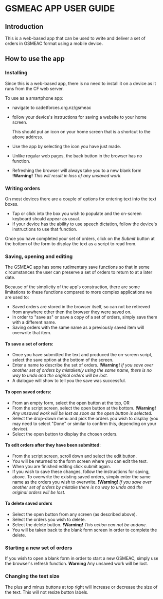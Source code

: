 GSMEAC APP USER GUIDE
=====================

Introduction
------------
This is a web-based app that can be used to write and deliver a set of orders in GSMEAC format using a mobile device.

How to use the app
------------------

### Installing
Since this is a web-based app, there is no need to install it on a device as it runs from the CF web server. 

To use as a smartphone app: 
*   navigate to cadetforces.org.nz/gsmeac
*   follow your device's instructions for saving a website to your home screen.

	This should put an icon on your home screen that is a shortcut to the above address.

*   Use the app by selecting the icon you have just made.
*   Unlike regular web pages, the back button in the browser has no function.
*   Refreshing the browser will always take you to a new blank form **!Warning!** *This will result in loss of any unsaved work.*

### Writing orders
On most devices there are a couple of options for entering text into the text boxes.
*  Tap or click into the box you wish to populate and the on-screen keyboard should appear as usual.
*  If your device has the ability to use speech dictation, follow the device's instructions to use that function.

Once you have completed your set of orders, click on the _Submit_ button at the bottom of the form to display the text as a script to read from.

### Saving, opening and editing
The GSMEAC app has some rudimentary save functions so that in some circumstances the user can preserve a set of orders to return to at a later date.

Because of the simplicity of the app's construction, there are some limitations to these functions compared to more complex applications we are used to:
*  Saved orders are stored in the browser itself, so can not be retireved from anywhere other then the browser they were saved on.
*  In order to "save as" or save a copy of a set of orders, simply save them with a different name.
*  Saving orders with the same name as a previously saved item will overwrite that item.

#### To save a set of orders:
*  Once you have submitted the text and produced the on-screen script, select the save option at the bottom of the screen.
*  Enter a name to describe the set of orders. **!Warning!** *If you save over another set of orders by mistakenly using the same name, there is no way to undo and the original orders will be lost.*
*  A dialogue will show to tell you the save was successful.

#### To open saved orders:
*  From an empty form, select the open button at the top, OR
*  From the script screen, select the open button at the bottom. **!Warning!** *Any unsaved work will be lost as soon as the open button is selected.*
*  Select the drop-down menu and pick the orders you wish to display (you may need to select "Done" or similar to confirm this, depending on your device).
*  Select the open button to display the chosen orders.

#### To edit orders after they have been submitted:
*  From the script screen, scroll down and select the edit button.
*  You will be returned to the form screen where you can edit the text.
*  When you are finished editing click submit again.
*  If you wish to save these changes, follow the instructions for saving, above. To overwrite the existing saved orders, simply enter the same name as the orders you wish to overwrite. **!Warning!** *If you save over another set of orders by mistake there is no way to undo and the original orders will be lost.*

#### To delete saved orders
*  Select the open button from any screen (as described above).
*  Select the orders you wish to delete.
*  Select the delete button. **!Warning!** *This action can not be undone.*
*  You will be taken back to the blank form screen in order to complete the delete.

### Starting a new set of orders
If you wish to open a blank form in order to start a new GSMEAC, simply use the browser's refresh function. **Warning** Any unsaved work will be lost.

### Changing the text size
The plus and minus buttons at top right will increase or decrease the size of the text. This will not resize button labels.
